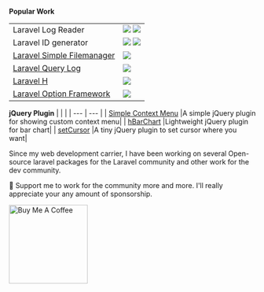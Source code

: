 <b>Popular Work</b>

|     |     |
| --- | --- | 
| Laravel Log Reader | <img src="https://badgen.net/packagist/dt/haruncpi/laravel-log-reader"/> [<img src="https://badgen.net/badge/icon/Link?icon=github&label"/>](https://github.com/haruncpi/laravel-log-reader) |
| Laravel ID generator |  <img src="https://badgen.net/packagist/dt/haruncpi/laravel-id-generator"/> [<img src="https://badgen.net/badge/icon/Link?icon=github&label"/>](https://github.com/haruncpi/laravel-id-generator)  |
| [Laravel Simple Filemanager](https://github.com/haruncpi/laravel-simple-filemanager)  | <img src="https://badgen.net/packagist/dt/haruncpi/laravel-simple-filemanager"/>  |
| [Laravel Query Log](https://github.com/haruncpi/laravel-query-log)  | <img src="https://badgen.net/packagist/dt/haruncpi/laravel-query-log"/>  |
| [Laravel H](https://github.com/haruncpi/laravel-h)  | <img src="https://badgen.net/packagist/dt/haruncpi/laravel-h"/>  |
| [Laravel Option Framework](https://github.com/haruncpi/laravel-option-framework)  | <img src="https://badgen.net/packagist/dt/haruncpi/laravel-option-framework"/>  |


<b>jQuery Plugin</b>
|     |     |
| --- | --- |
| [Simple Context Menu](https://github.com/haruncpi/simple-context-menu) |A simple jQuery plugin for showing custom context menu|
| [hBarChart](https://github.com/haruncpi/hBarChart) |Lightweight jQuery plugin for bar chart|
| [setCursor](https://github.com/haruncpi/setCursor) |A tiny jQuery plugin to set cursor where you want|


Since my web development carrier, I have been working on several Open-source laravel packages for the Laravel community and other work for the dev community.

🌱 Support me to work for the community more and more. I'll really appreciate your any amount of sponsorship.


<a href="https://www.buymeacoffee.com/haruncpi" target="_blank"><img src="https://cdn.buymeacoffee.com/buttons/v2/default-yellow.png" alt="Buy Me A Coffee" style="width: 160px !important;" ></a>
